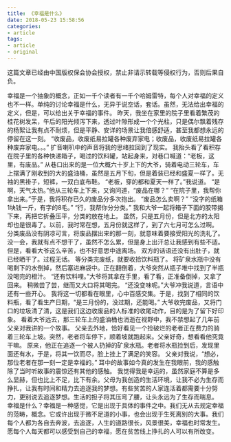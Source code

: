 ```yaml
---
title: 《幸福是什么》
date: 2018-05-23 15:58:56
categories:
- article
tags:
- article
- original
---
```

这篇文章已经由中国版权保会协会授权，禁止非请示转载等侵权行为，否则后果自负。
 <!-- more -->
幸福是一个抽象的概念，正如一千个读者有一千个哈姆雷特，每个人对幸福的定义也不一样。单纯的讨论幸福是什么，无异于说空话，套话。虽然，无法给出幸福的定义，但是，可以给出关于幸福的事件。
昨天，我坐在家里的院子里看着繁茂的桂花树发呆，午后的阳光倾泻下来，透过叶隙形成一个个光柱，只是偶尔飘着残存的杨絮让我有点不耐烦，但是平静、安详的场景让我倍感舒适，甚至我都想永远的停留在这一刻。
“收废品，收废纸易拉罐各种废弃家电；收废品，收废纸易拉罐各种废弃家电。。。”
扩音喇叭中的声音将我的思绪拉回到了现实。
我抬头看了看积存在院子里的各种快递箱子，喝过的饮料罐，站起身来，对巷口喊道：“老板，这里，有废品。”
从巷口出来的是一位大概六十岁上下的大爷，骑着电动三轮车，车上摆满了刚收到的大的盛油桶，虽然是五月下旬，但是着装已经和盛夏一样了。无袖的黑褂子，短裤，一双白底布鞋。
“老板，穿的都和夏天一样了。”我说道。
“是啊，天气太热。”他从三轮车上下来，又询问道，“废品在哪？”
“在院子里，我帮你拿出来。”于是，我将积存已久的废品分多次抱出。
“废品怎么卖啊？”
“没字的纸箱1块钱一斤，有字的8毛。”
“行，我帮你分分类。”
我和大爷一起将箱子下面的胶带揭下来，再把它折叠压平，分类的放在地上。
虽然，只是五月份，但是北方的太阳却也是很毒了。以前，我时常在想，五月份就这样了，到了六七月可怎么过啊。
分类废品没有阴凉可言，将废品摆出来的那一刻，就意味着要接受阳光的洗礼了。没一会，我就有点不想干了，虽然不怎么累，但是身上出汗总让我感到有些不适。但是，看看大爷这么辛苦，也不好意思中途离场。
双方的话语还没有出肚子，就已经晒干了。过程无话。
等分类完废纸，就要收拾饮料瓶了。
将矿泉水瓶中没有喝剩下的水倒掉，然后塞进麻袋中。正在翻倒着，大爷突然从瓶子堆中找到了半瓶没喝完的橙汁。
“还有饮料哩。”大爷将其拿在手里，看了看，正准备倒掉，又拿了回来。
稍微尝了尝，继而又大口将其喝完。
“还没变味呢。”大爷冲我说道，言语中还有一些开心。
我将这一切都看在眼里，心中百感交集。于是，找到了相同的饮料瓶，看了看生产日期，“是三月份的，没过期，还能喝。”
大爷收完废品，又将门口的垃圾清了清，这是我们这边收废品的人标准的收尾动作，目的是为了留下好印象。
看着大爷远去，那三轮车上的盛油桶也消逝在视野中，我不禁想起了几年前父亲对我讲的一个故事。
父亲去外地，恰好看见一个捡破烂的老者正在费力的骑着三轮车上坡。突然，老者将车停下，顺着坡就跑起来。父亲好奇，想看看他究竟干嘛。
原来，他正在追逐一个被人扔掉的矿泉水瓶。老者将水瓶捡到后，发现里面还有水，于是，将其一饮而尽，脸上挂上了满足的笑容。
父亲对我说，“想必，那位老者在那一刻一定是幸福的。”
耳中的故事如今真的发生在我眼前，我的感触除了当时听故事的震惊还有其他的感触。
我觉得我是幸运的，虽然家庭不算是多么显赫，但也比上不足，比下有余。父母为我创造的生活环境，让我不必为生存而挣扎，让我有时间和精力去追逐我的梦想。有些贫苦的人家连活着都需要十分努力，更别说去追逐梦想。生活的担子将其压弯了腰，让头永远为了生存而喘息。
幸福是什么？幸福是一种感觉，它是出现于具体的事件之中。我们无从去规定幸福的范畴，概念。它或许出现于微不足道的小事，也会出现于生死离别的大事。我们每个人都为各自去奔波，去追逐，人生的道路很长，风景很美，幸福也时常发生。
愿每个人每天都可以感受到自己的幸福，愿在贫苦线上挣扎的人可以有所改变。

